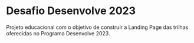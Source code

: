 # Desafio Desenvolve 2023 


Projeto educacional com o objetivo de construir a Landing Page das trilhas oferecidas no Programa Desenvolve 2023.


